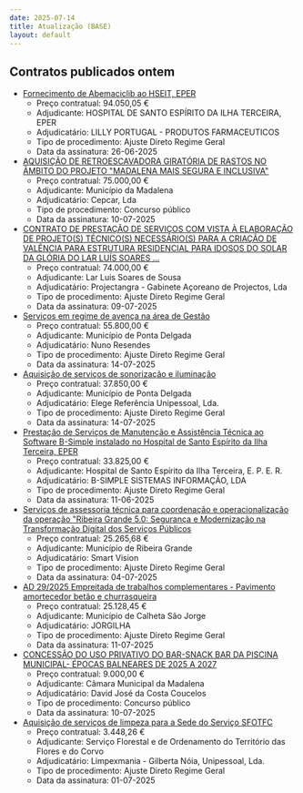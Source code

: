 ```yaml
---
date: 2025-07-14
title: Atualização (BASE)
layout: default
---
```

## Contratos publicados ontem

* [Fornecimento de Abemaciclib ao HSEIT, EPER](https://www.base.gov.pt/Base4/pt/detalhe/?type=contratos&id=11581878)
  * Preço contratual: 94.050,05 €
  * Adjudicante: HOSPITAL DE SANTO ESPÍRITO DA ILHA TERCEIRA, EPER
  * Adjudicatário: LILLY PORTUGAL - PRODUTOS FARMACEUTICOS
  * Tipo de procedimento: Ajuste Direto Regime Geral
  * Data da assinatura: 26-06-2025
* [AQUISIÇÃO DE RETROESCAVADORA GIRATÓRIA DE RASTOS NO ÂMBITO DO PROJETO "MADALENA MAIS SEGURA E INCLUSIVA"](https://www.base.gov.pt/Base4/pt/detalhe/?type=contratos&id=11581921)
  * Preço contratual: 75.000,00 €
  * Adjudicante: Município da Madalena
  * Adjudicatário: Cepcar, Lda
  * Tipo de procedimento: Concurso público
  * Data da assinatura: 10-07-2025
* [CONTRATO DE PRESTAÇÃO DE SERVIÇOS COM VISTA À ELABORAÇÃO DE PROJETO(S) TÉCNICO(S) NECESSÁRIO(S) PARA A CRIAÇÃO DE VALÊNCIA PARA ESTRUTURA RESIDENCIAL PARA IDOSOS DO SOLAR DA GLÓRIA DO LAR LUÍS SOARES ...](https://www.base.gov.pt/Base4/pt/detalhe/?type=contratos&id=11582723)
  * Preço contratual: 74.000,00 €
  * Adjudicante: Lar Luis Soares de Sousa
  * Adjudicatário: Projectangra - Gabinete Açoreano de Projectos, Lda
  * Tipo de procedimento: Ajuste Direto Regime Geral
  * Data da assinatura: 09-07-2025
* [Serviços em regime de avença na área de Gestão](https://www.base.gov.pt/Base4/pt/detalhe/?type=contratos&id=11582951)
  * Preço contratual: 55.800,00 €
  * Adjudicante: Município de Ponta Delgada
  * Adjudicatário: Nuno Resendes
  * Tipo de procedimento: Ajuste Direto Regime Geral
  * Data da assinatura: 14-07-2025
* [Aquisição de serviços de sonorização e iluminação](https://www.base.gov.pt/Base4/pt/detalhe/?type=contratos&id=11582668)
  * Preço contratual: 37.850,00 €
  * Adjudicante: Município de Ponta Delgada
  * Adjudicatário: Elege Referência Unipessoal, Lda.
  * Tipo de procedimento: Ajuste Direto Regime Geral
  * Data da assinatura: 14-07-2025
* [Prestação de Serviços de Manutenção e Assistência Técnica ao Software B-Simple instalado no Hospital de Santo Espírito da Ilha Terceira, EPER](https://www.base.gov.pt/Base4/pt/detalhe/?type=contratos&id=11582432)
  * Preço contratual: 33.825,00 €
  * Adjudicante: Hospital de Santo Espírito da Ilha Terceira, E. P. E. R.
  * Adjudicatário: B-SIMPLE SISTEMAS INFORMAÇÃO, LDA
  * Tipo de procedimento: Ajuste Direto Regime Geral
  * Data da assinatura: 11-06-2025
* [Serviços de assessoria técnica para coordenação e operacionalização da operação "Ribeira Grande 5.0: Segurança e Modernização na Transformação Digital dos Serviços Públicos](https://www.base.gov.pt/Base4/pt/detalhe/?type=contratos&id=11581552)
  * Preço contratual: 25.265,68 €
  * Adjudicante: Município de Ribeira Grande
  * Adjudicatário: Smart Vision
  * Tipo de procedimento: Ajuste Direto Regime Geral
  * Data da assinatura: 04-07-2025
* [AD 29/2025 Empreitada de trabalhos complementares - Pavimento amortecedor betão e churrasqueira](https://www.base.gov.pt/Base4/pt/detalhe/?type=contratos&id=11581884)
  * Preço contratual: 25.128,45 €
  * Adjudicante: Município de Calheta São Jorge
  * Adjudicatário: JORGILHA
  * Tipo de procedimento: Ajuste Direto Regime Geral
  * Data da assinatura: 11-07-2025
* [CONCESSÃO DO USO PRIVATIVO DO BAR-SNACK BAR DA PISCINA MUNICIPAL- ÉPOCAS BALNEARES DE 2025 A 2027](https://www.base.gov.pt/Base4/pt/detalhe/?type=contratos&id=11581890)
  * Preço contratual: 9.000,00 €
  * Adjudicante: Câmara Municipal da Madalena
  * Adjudicatário: David José da Costa Coucelos
  * Tipo de procedimento: Concurso público
  * Data da assinatura: 10-07-2025
* [Aquisição de serviços de limpeza para a Sede do Serviço SFOTFC](https://www.base.gov.pt/Base4/pt/detalhe/?type=contratos&id=11582644)
  * Preço contratual: 3.448,26 €
  * Adjudicante: Serviço Florestal e de Ordenamento do Território das Flores e do Corvo
  * Adjudicatário: Limpexmania - Gilberta Nóia, Unipessoal, Lda.
  * Tipo de procedimento: Ajuste Direto Regime Geral
  * Data da assinatura: 01-07-2025

